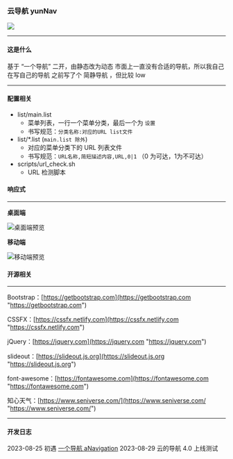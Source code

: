 ### 云导航   yunNav

![](https://img.shields.io/badge/version-4.1.2-red)

------------
#### 这是什么

基于 “一个导航” 二开，由静态改为动态
市面上一直没有合适的导航，所以我自己在写自己的导航
之前写了个 简静导航 ，但比较 low

------------
#### 配置相关
- list/main.list
	- 菜单列表，一行一个菜单分类，最后一个为 `设置`
	- 书写规范：`分类名称:对应的URL list文件`
- list/\*.list (`main.list 除外`)
	- 对应的菜单分类下的 URL 列表文件
	- 书写规范：`URL名称,简短描述内容,URL,0|1` （0 为可达，1为不可达）
- scripts/url_check.sh
	- URL 检测脚本

#### 响应式

------------

**桌面端**

![桌面端预览](https://s1.ax1x.com/2020/03/13/8MV3uT.png)

**移动端**

![移动端预览](https://s1.ax1x.com/2020/03/14/8MV6Ve.jpg)


#### 开源相关

------------

Bootstrap：[https://getbootstrap.com](https://getbootstrap.com "https://getbootstrap.com")

CSSFX：[https://cssfx.netlify.com](https://cssfx.netlify.com "https://cssfx.netlify.com")

jQuery：[https://jquery.com](https://jquery.com "https://jquery.com")

slideout：[https://slideout.js.org](https://slideout.js.org "https://slideout.js.org")

font-awesome：[https://fontawesome.com](https://fontawesome.com "https://fontawesome.com")

知心天气：[https://www.seniverse.com/](https://www.seniverse.com/ "https://www.seniverse.com/")

------------
#### 开发日志
2023-08-25  初遇 [一个导航 aNavigation](https://nav.kksan.top/)
2023-08-29  云的导航 4.0 上线测试
